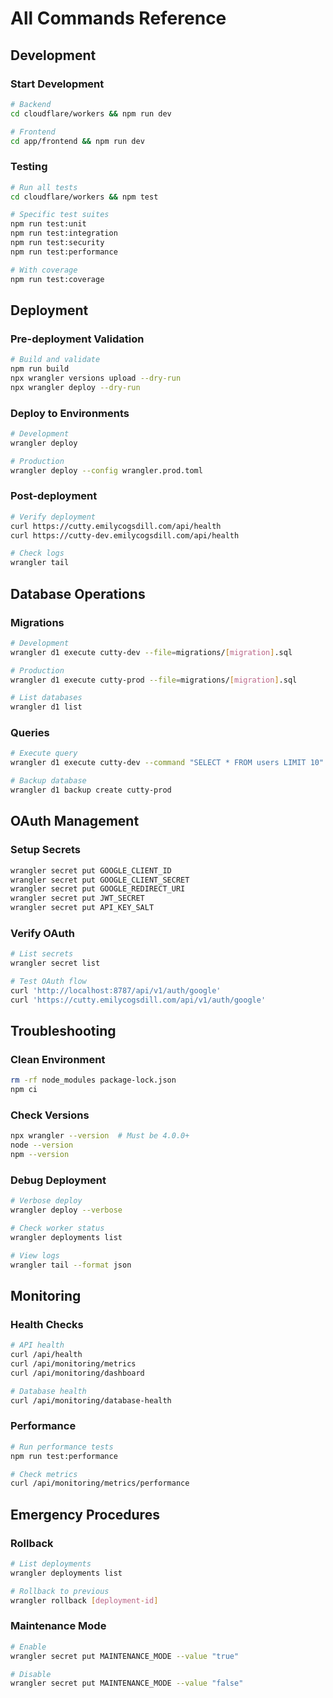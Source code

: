 # All Commands Reference

## Development

### Start Development
```bash
# Backend
cd cloudflare/workers && npm run dev

# Frontend  
cd app/frontend && npm run dev
```

### Testing
```bash
# Run all tests
cd cloudflare/workers && npm test

# Specific test suites
npm run test:unit
npm run test:integration
npm run test:security
npm run test:performance

# With coverage
npm run test:coverage
```

## Deployment

### Pre-deployment Validation
```bash
# Build and validate
npm run build
npx wrangler versions upload --dry-run
npx wrangler deploy --dry-run
```

### Deploy to Environments
```bash
# Development
wrangler deploy

# Production
wrangler deploy --config wrangler.prod.toml
```

### Post-deployment
```bash
# Verify deployment
curl https://cutty.emilycogsdill.com/api/health
curl https://cutty-dev.emilycogsdill.com/api/health

# Check logs
wrangler tail
```

## Database Operations

### Migrations
```bash
# Development
wrangler d1 execute cutty-dev --file=migrations/[migration].sql

# Production
wrangler d1 execute cutty-prod --file=migrations/[migration].sql

# List databases
wrangler d1 list
```

### Queries
```bash
# Execute query
wrangler d1 execute cutty-dev --command "SELECT * FROM users LIMIT 10"

# Backup database
wrangler d1 backup create cutty-prod
```

## OAuth Management

### Setup Secrets
```bash
wrangler secret put GOOGLE_CLIENT_ID
wrangler secret put GOOGLE_CLIENT_SECRET  
wrangler secret put GOOGLE_REDIRECT_URI
wrangler secret put JWT_SECRET
wrangler secret put API_KEY_SALT
```

### Verify OAuth
```bash
# List secrets
wrangler secret list

# Test OAuth flow
curl 'http://localhost:8787/api/v1/auth/google'
curl 'https://cutty.emilycogsdill.com/api/v1/auth/google'
```

## Troubleshooting

### Clean Environment
```bash
rm -rf node_modules package-lock.json
npm ci
```

### Check Versions
```bash
npx wrangler --version  # Must be 4.0.0+
node --version
npm --version
```

### Debug Deployment
```bash
# Verbose deploy
wrangler deploy --verbose

# Check worker status
wrangler deployments list

# View logs
wrangler tail --format json
```

## Monitoring

### Health Checks
```bash
# API health
curl /api/health
curl /api/monitoring/metrics
curl /api/monitoring/dashboard

# Database health
curl /api/monitoring/database-health
```

### Performance
```bash
# Run performance tests
npm run test:performance

# Check metrics
curl /api/monitoring/metrics/performance
```

## Emergency Procedures

### Rollback
```bash
# List deployments
wrangler deployments list

# Rollback to previous
wrangler rollback [deployment-id]
```

### Maintenance Mode
```bash
# Enable
wrangler secret put MAINTENANCE_MODE --value "true"

# Disable
wrangler secret put MAINTENANCE_MODE --value "false"
```